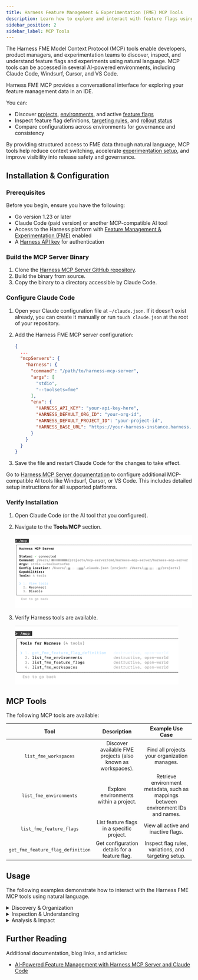 ```yaml
---
title: Harness Feature Management & Experimentation (FME) MCP Tools
description: Learn how to explore and interact with feature flags using the Harness MCP tools in your AI-powered environments. 
sidebar_position: 2
sidebar_label: MCP Tools
---
```


The Harness FME Model Context Protocol (MCP) tools enable developers, product managers, and experimentation teams to discover, inspect, and understand feature flags and experiments using natural language. MCP tools can be accessed in several AI-powered environments, including Claude Code, Windsurf, Cursor, and VS Code.

Harness FME MCP provides a conversational interface for exploring your feature management data in an IDE.

You can:

- Discover [projects](/docs/feature-management-experimentation/management-and-administration/account-settings/projects/), [environments](/docs/feature-management-experimentation/management-and-administration/fme-settings/environments/), and active [feature flags](/docs/feature-management-experimentation/getting-started/overview/create-a-feature-flag/)
- Inspect feature flag definitions, [targeting rules](/docs/feature-management-experimentation/feature-management/setup/define-feature-flag-treatments-and-targeting/#targeting-rules), and [rollout status](/docs/feature-management-experimentation/feature-management/setup/create-a-rollout-plan/)
- Compare configurations across environments for governance and consistency

By providing structured access to FME data through natural language, MCP tools help reduce context switching, accelerate [experimentation setup](/docs/feature-management-experimentation/getting-started/overview/create-an-experiment/), and improve visibility into release safety and governance.

## Installation & Configuration

### Prerequisites

Before you begin, ensure you have the following:

- Go version 1.23 or later
- Claude Code (paid version) or another MCP-compatible AI tool
- Access to the Harness platform with [Feature Management & Experimentation (FME)](/docs/feature-management-experimentation/getting-started/overview) enabled
- A [Harness API key](/docs/platform/automation/api/add-and-manage-api-keys/) for authentication

### Build the MCP Server Binary

1. Clone the [Harness MCP Server GitHub repository](https://github.com/harness/mcp-server).
1. Build the binary from source.
1. Copy the binary to a directory accessible by Claude Code.

### Configure Claude Code

1. Open your Claude configuration file at `~/claude.json`. If it doesn’t exist already, you can create it manually or run `touch claude.json` at the root of your repository.
1. Add the Harness FME MCP server configuration:

   ```json
   {
     ...
     "mcpServers": {
       "harness": {
         "command": "/path/to/harness-mcp-server",
         "args": [
           "stdio",
           "--toolsets=fme"
         ],
         "env": {
           "HARNESS_API_KEY": "your-api-key-here",
           "HARNESS_DEFAULT_ORG_ID": "your-org-id",
           "HARNESS_DEFAULT_PROJECT_ID": "your-project-id",
           "HARNESS_BASE_URL": "https://your-harness-instance.harness.io"
         }
       }
     }
   }
   ```

1. Save the file and restart Claude Code for the changes to take effect.

Go to [Harness MCP Server documentation](/docs/platform/harness-aida/harness-mcp-server/#configuration) to configure additional MCP-compatible AI tools like Windsurf, Cursor, or VS Code. This includes detailed setup instructions for all supported platforms.

### Verify Installation

1. Open Claude Code (or the AI tool that you configured).
1. Navigate to the **Tools**/**MCP** section.

   ![](./static/cli-1.png)

1. Verify Harness tools are available.

   ![](./static/cli-2.png)

## MCP Tools

The following MCP tools are available:

| Tool | Description | Example Use Case |
|:---:|:---:|:---:|
| `list_fme_workspaces` | Discover available FME projects (also known as workspaces). | Find all projects your organization manages. |
| `list_fme_environments` | Explore environments within a project. | Retrieve environment metadata, such as mappings between environment IDs and names. |
| `list_fme_feature_flags` | List feature flags in a specific project. | View all active and inactive flags. |
| `get_fme_feature_flag_definition` | Get configuration details for a feature flag. | Inspect flag rules, variations, and targeting setup. |

## Usage

The following examples demonstrate how to interact with the Harness FME MCP tools using natural language.

<details>
<summary>Discovery & Organization</summary>

### Listing all projects (workspaces)

> "Show me all FME projects in my Harness account."
**Output**: A list of all available projects with IDs, owners, and linked environments.

### Exploring environments

> "List the environments under the `checkout-service` project." 
**Output**: Displays development, staging, and production environments with deployment contexts.

### Identifying feature flags

> "What feature flags are defined in the `checkout-service` project?"
**Output**: Returns flag details such as name, status, and variation type. The display format depends on the IDE or AI tool you’re using.

</details>
<details>
<summary>Inspection & Understanding</summary>

### Inspecting flag definitions

> "Describe the flag definition for `enable_discount_banner` in the staging environment."
**Output**: Includes flag variations, targeting rules, default values, and rollout strategies.

### Understanding flag configurations

> "Show me the configuration of all flags that are currently active in production."
**Output**: Returns flag keys, current variations, and targeted segments. The display format depends on the IDE or AI tool you’re using.

</details>
<details>
<summary>Analysis & Impact</summary>

### Understanding release safety

> "List feature flags that are safe to remove from code based on current rollout data."
**Output**: Returns flags that have been fully rolled out and can be cleaned up from the codebase. Depending on the AI agent, the prompt can also be extended to automatically remove the flags from the code where safe.

### Environment consistency check

> "Compare flag definitions for `enable_checkout_flow` between staging and production."
**Output**: Diff view showing differences in variations, targeting, and rules across environments.

</details>

## Further Reading

Additional documentation, blog links, and articles:

- [AI-Powered Feature Management with Harness MCP Server and Claude Code](https://www.harness.io/blog/ai-powered-feature-management-with-harness-mcp-server-and-claude-code)